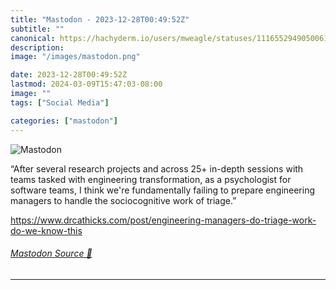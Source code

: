 ```yaml
---
title: "Mastodon - 2023-12-28T00:49:52Z"
subtitle: ""
canonical: https://hachyderm.io/users/mweagle/statuses/111655294905006185
description:
image: "/images/mastodon.png"

date: 2023-12-28T00:49:52Z
lastmod: 2024-03-09T15:47:03-08:00
image: ""
tags: ["Social Media"]

categories: ["mastodon"]
---
```

![Mastodon](/images/mastodon.png)

<p>“After several research projects and across 25+ in-depth sessions with teams tasked with engineering transformation, as a psychologist for software teams, I think we&#39;re fundamentally failing to prepare engineering managers to handle the sociocognitive work of triage.”</p><p><a href="https://www.drcathicks.com/post/engineering-managers-do-triage-work-do-we-know-this" target="_blank" rel="nofollow noopener noreferrer" translate="no"><span class="invisible">https://www.</span><span class="ellipsis">drcathicks.com/post/engineerin</span><span class="invisible">g-managers-do-triage-work-do-we-know-this</span></a></p>


###### [Mastodon Source 🐘](https://hachyderm.io/@mweagle/111655294905006185)

___
